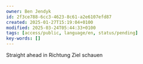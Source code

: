 ```yaml
---
owner: Ben Jendyk
id: 2f3ce788-6cc3-4623-8c61-a2e6107efd87
created: 2025-01-27T15:19:04+0100
modified: 2025-03-24T05:44:33+0100
tags: [access/public, language/en, status/pending]
key-words: []
---
```


Straight ahead in Richtung Ziel schauen 